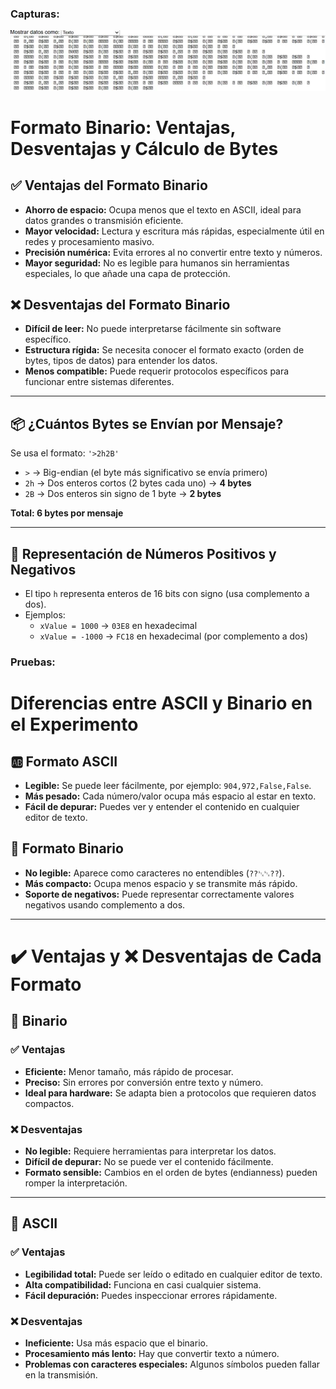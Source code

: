 ### Capturas:
![Imagen](../../../../assets/Und5Act2FI.png)



# Formato Binario: Ventajas, Desventajas y Cálculo de Bytes

## ✅ Ventajas del Formato Binario

- **Ahorro de espacio:** Ocupa menos que el texto en ASCII, ideal para datos grandes o transmisión eficiente.
- **Mayor velocidad:** Lectura y escritura más rápidas, especialmente útil en redes y procesamiento masivo.
- **Precisión numérica:** Evita errores al no convertir entre texto y números.
- **Mayor seguridad:** No es legible para humanos sin herramientas especiales, lo que añade una capa de protección.

## ❌ Desventajas del Formato Binario

- **Difícil de leer:** No puede interpretarse fácilmente sin software específico.
- **Estructura rígida:** Se necesita conocer el formato exacto (orden de bytes, tipos de datos) para entender los datos.
- **Menos compatible:** Puede requerir protocolos específicos para funcionar entre sistemas diferentes.

---

## 📦 ¿Cuántos Bytes se Envían por Mensaje?

Se usa el formato: `'>2h2B'`

- `>` → Big-endian (el byte más significativo se envía primero)
- `2h` → Dos enteros cortos (2 bytes cada uno) → **4 bytes**
- `2B` → Dos enteros sin signo de 1 byte → **2 bytes**

**Total: 6 bytes por mensaje**

---

## 🔢 Representación de Números Positivos y Negativos

- El tipo `h` representa enteros de 16 bits con signo (usa complemento a dos).
- Ejemplos:
  - `xValue = 1000` → `03E8` en hexadecimal
  - `xValue = -1000` → `FC18` en hexadecimal (por complemento a dos)
### Pruebas:






# Diferencias entre ASCII y Binario en el Experimento
## 🆎 Formato ASCII

- **Legible:** Se puede leer fácilmente, por ejemplo: `904,972,False,False`.
- **Más pesado:** Cada número/valor ocupa más espacio al estar en texto.
- **Fácil de depurar:** Puedes ver y entender el contenido en cualquier editor de texto.

## 💾 Formato Binario

- **No legible:** Aparece como caracteres no entendibles (`??␂␂??`).
- **Más compacto:** Ocupa menos espacio y se transmite más rápido.
- **Soporte de negativos:** Puede representar correctamente valores negativos usando complemento a dos.

---

# ✔️ Ventajas y ❌ Desventajas de Cada Formato

## 🔹 Binario

### ✅ Ventajas
- **Eficiente:** Menor tamaño, más rápido de procesar.
- **Preciso:** Sin errores por conversión entre texto y número.
- **Ideal para hardware:** Se adapta bien a protocolos que requieren datos compactos.

### ❌ Desventajas
- **No legible:** Requiere herramientas para interpretar los datos.
- **Difícil de depurar:** No se puede ver el contenido fácilmente.
- **Formato sensible:** Cambios en el orden de bytes (endianness) pueden romper la interpretación.

---

## 🔸 ASCII

### ✅ Ventajas
- **Legibilidad total:** Puede ser leído o editado en cualquier editor de texto.
- **Alta compatibilidad:** Funciona en casi cualquier sistema.
- **Fácil depuración:** Puedes inspeccionar errores rápidamente.

### ❌ Desventajas
- **Ineficiente:** Usa más espacio que el binario.
- **Procesamiento más lento:** Hay que convertir texto a número.
- **Problemas con caracteres especiales:** Algunos símbolos pueden fallar en la transmisión.


